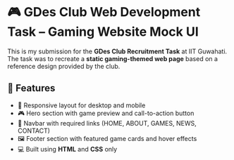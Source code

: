 # 🎮 GDes Club Web Development Task – Gaming Website Mock UI

This is my submission for the **GDes Club Recruitment Task** at IIT Guwahati. The task was to recreate a **static gaming-themed web page** based on a reference design provided by the club.

## 🧩 Features

- 🎯 Responsive layout for desktop and mobile
- 🎮 Hero section with game preview and call-to-action button
- 🧭 Navbar with required links (HOME, ABOUT, GAMES, NEWS, CONTACT)
- 🖼️ Footer section with featured game cards and hover effects
- 💻 Built using **HTML** and **CSS** only 
